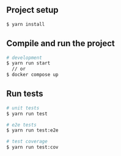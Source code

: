 
## Project setup

```bash
$ yarn install
```

## Compile and run the project

```bash
# development
$ yarn run start 
  // or
$ docker compose up 
```

## Run tests

```bash
# unit tests
$ yarn run test

# e2e tests
$ yarn run test:e2e

# test coverage
$ yarn run test:cov
```